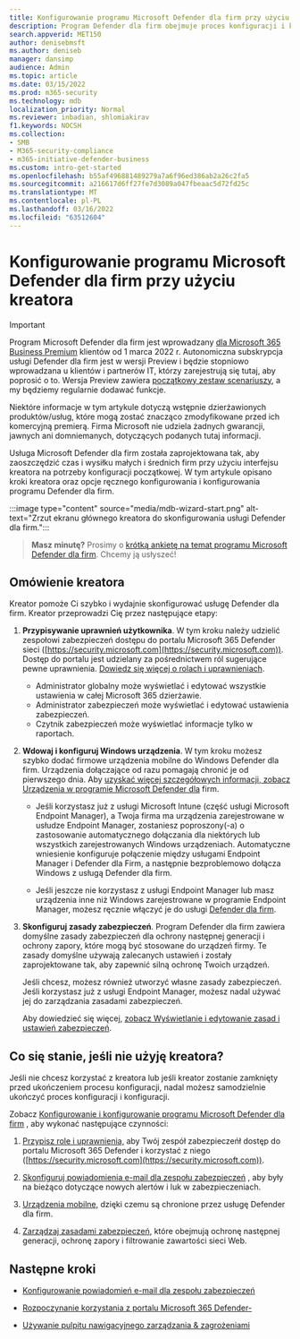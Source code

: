 ```yaml
---
title: Konfigurowanie programu Microsoft Defender dla firm przy użyciu kreatora
description: Program Defender dla firm obejmuje proces konfiguracji i konfiguracji podobny do kreatora. Użyj kreatora, aby zaoszczędzić czas i nakład pracy.
search.appverid: MET150
author: denisebmsft
ms.author: deniseb
manager: dansimp
audience: Admin
ms.topic: article
ms.date: 03/15/2022
ms.prod: m365-security
ms.technology: mdb
localization_priority: Normal
ms.reviewer: inbadian, shlomiakirav
f1.keywords: NOCSH
ms.collection:
- SMB
- M365-security-compliance
- m365-initiative-defender-business
ms.custom: intro-get-started
ms.openlocfilehash: b55af496881489279a7a6f96ed386ab2a26c2fa5
ms.sourcegitcommit: a216617d6ff27fe7d3089a047fbeaac5d72fd25c
ms.translationtype: MT
ms.contentlocale: pl-PL
ms.lasthandoff: 03/16/2022
ms.locfileid: "63512604"
---
```

# <a name="use-the-wizard-to-set-up-microsoft-defender-for-business"></a>Konfigurowanie programu Microsoft Defender dla firm przy użyciu kreatora

> [!IMPORTANT]
> Program Microsoft Defender dla firm jest wprowadzany [dla Microsoft 365 Business Premium](../../business-premium/index.md) klientów od 1 marca 2022 r. Autonomiczna subskrypcja usługi Defender dla firm jest w wersji Preview i będzie stopniowo wprowadzana u klientów i partnerów IT, [](https://aka.ms/mdb-preview) którzy zarejestrują się tutaj, aby poprosić o to. Wersja Preview zawiera [początkowy zestaw scenariuszy](mdb-tutorials.md#try-these-preview-scenarios), a my będziemy regularnie dodawać funkcje.
> 
> Niektóre informacje w tym artykule dotyczą wstępnie dzierżawionych produktów/usług, które mogą zostać znacząco zmodyfikowane przed ich komercyjną premierą. Firma Microsoft nie udziela żadnych gwarancji, jawnych ani domniemanych, dotyczących podanych tutaj informacji. 

Usługa Microsoft Defender dla firm została zaprojektowana tak, aby zaoszczędzić czas i wysiłku małych i średnich firm przy użyciu interfejsu kreatora na potrzeby konfiguracji początkowej. W tym artykule opisano kroki kreatora oraz opcje ręcznego konfigurowania i konfigurowania programu Defender dla firm.

:::image type="content" source="media/mdb-wizard-start.png" alt-text="Zrzut ekranu głównego kreatora do skonfigurowania usługi Defender dla firm.":::

>
> **Masz minutę?**
> Prosimy o <a href="https://microsoft.qualtrics.com/jfe/form/SV_0JPjTPHGEWTQr4y" target="_blank">krótką ankietę na temat programu Microsoft Defender dla firm</a>. Chcemy ją usłyszeć!
>

## <a name="overview-of-the-wizard"></a>Omówienie kreatora

Kreator pomoże Ci szybko i wydajnie skonfigurować usługę Defender dla firm. Kreator przeprowadzi Cię przez następujące etapy:

1. **Przypisywanie uprawnień użytkownika**. W tym kroku należy udzielić zespołowi zabezpieczeń dostępu do portalu Microsoft 365 Defender sieci ([https://security.microsoft.com](https://security.microsoft.com)). Dostęp do portalu jest udzielany za pośrednictwem ról sugerujące pewne uprawnienia. [Dowiedz się więcej o rolach i uprawnieniach](mdb-roles-permissions.md).

   - Administrator globalny może wyświetlać i edytować wszystkie ustawienia w całej Microsoft 365 dzierżawie. 
   - Administrator zabezpieczeń może wyświetlać i edytować ustawienia zabezpieczeń. 
   - Czytnik zabezpieczeń może wyświetlać informacje tylko w raportach. 

2. **Wdowaj i konfiguruj Windows urządzenia**. W tym kroku możesz szybko dodać firmowe urządzenia mobilne do Windows Defender dla firm. Urządzenia dołączające od razu pomagają chronić je od pierwszego dnia. Aby [uzyskać więcej szczegółowych informacji, zobacz Urządzenia w programie Microsoft Defender dla](mdb-onboard-devices.md) firm.

   - Jeśli korzystasz już z usługi Microsoft Intune (część usługi Microsoft Endpoint Manager), a Twoja firma ma urządzenia zarejestrowane w usłudze Endpoint Manager, zostaniesz poproszony(-a) o zastosowanie automatycznego dołączania dla niektórych lub wszystkich zarejestrowanych Windows urządzeniach.[](mdb-onboard-devices.md#automatic-onboarding-for-windows-devices-enrolled-in-microsoft-endpoint-manager) Automatyczne wniesienie konfiguruje połączenie między usługami Endpoint Manager i Defender dla Firm, a następnie bezproblemowo dołącza Windows z usługą Defender dla firm.

   - Jeśli jeszcze nie korzystasz z usługi Endpoint Manager lub masz urządzenia inne niż Windows zarejestrowane w programie Endpoint Manager, możesz ręcznie włączyć je do usługi [Defender dla firm](mdb-onboard-devices.md#local-script-in-defender-for-business). 
   
3. **Skonfiguruj zasady zabezpieczeń**. Program Defender dla firm zawiera domyślne zasady zabezpieczeń dla ochrony następnej generacji i ochrony zapory, które mogą być stosowane do urządzeń firmy. Te zasady domyślne używają zalecanych ustawień i zostały zaprojektowane tak, aby zapewnić silną ochronę Twoich urządzeń. 

   Jeśli chcesz, możesz również utworzyć własne zasady zabezpieczeń. Jeśli korzystasz już z usługi Endpoint Manager, możesz nadal używać jej do zarządzania zasadami zabezpieczeń. 

   Aby dowiedzieć się więcej, [zobacz Wyświetlanie i edytowanie zasad i ustawień zabezpieczeń](mdb-configure-security-settings.md).

## <a name="what-happens-if-i-dont-use-the-wizard"></a>Co się stanie, jeśli nie użyję kreatora?

Jeśli nie chcesz korzystać z kreatora lub jeśli kreator zostanie zamknięty przed ukończeniem procesu konfiguracji, nadal możesz samodzielnie ukończyć proces konfiguracji i konfiguracji. 

Zobacz [Konfigurowanie i konfigurowanie programu Microsoft Defender dla firm](mdb-setup-configuration.md) , aby wykonać następujące czynności:

1. [Przypisz role i uprawnienia,](mdb-roles-permissions.md) aby Twój zespół zabezpieczeńł dostęp do portalu Microsoft 365 Defender i korzystać z niego ([https://security.microsoft.com](https://security.microsoft.com)).

2. [Skonfiguruj powiadomienia e-mail dla zespołu zabezpieczeń](mdb-email-notifications.md) , aby były na bieżąco dotyczące nowych alertów i luk w zabezpieczeniach.

3. [Urządzenia mobilne,](mdb-onboard-devices.md) dzięki czemu są chronione przez usługę Defender dla firm.

4. [Zarządzaj zasadami zabezpieczeń](mdb-configure-security-settings.md), które obejmują ochronę następnej generacji, ochronę zapory i filtrowanie zawartości sieci Web.

## <a name="next-steps"></a>Następne kroki

- [Konfigurowanie powiadomień e-mail dla zespołu zabezpieczeń](mdb-email-notifications.md)

- [Rozpoczynanie korzystania z portalu Microsoft 365 Defender-](mdb-get-started.md)

- [Używanie pulpitu nawigacyjnego zarządzania & zagrożeniami](mdb-view-tvm-dashboard.md)